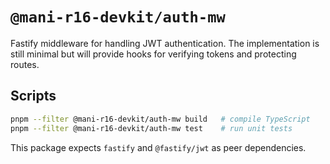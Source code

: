 # `@mani-r16-devkit/auth-mw`

Fastify middleware for handling JWT authentication. The implementation is still
minimal but will provide hooks for verifying tokens and protecting routes.

## Scripts

```bash
pnpm --filter @mani-r16-devkit/auth-mw build   # compile TypeScript
pnpm --filter @mani-r16-devkit/auth-mw test    # run unit tests
```

This package expects `fastify` and `@fastify/jwt` as peer dependencies.
